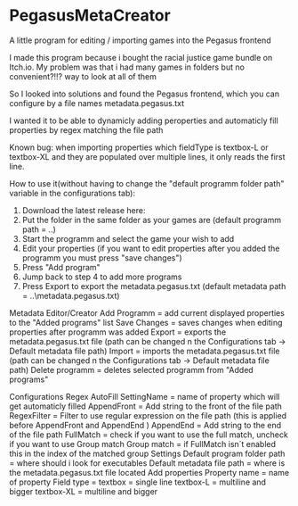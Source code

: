 # PegasusMetaCreator
A little program for editing / importing games into the Pegasus frontend



I made this program because i bought the racial justice game bundle on Itch.io.
My problem was that i had many games in folders but no convenient?!!? way to look at all of them 

So I looked into solutions and found the Pegasus frontend, which you can configure by a file names metadata.pegasus.txt

I wanted it to be able to dynamicly adding peroperties and automaticly fill properties by regex matching the file path


Known bug: when importing properties which fieldType is textbox-L or textbox-XL and they are populated over multiple lines, it only reads the first line.


How to use it(without having to change the "default programm folder path" variable in the configurations tab):
1. Download the latest release here:
2. Put the folder in the same folder as your games are (default programm path = ..\)
3. Start the programm and select the game your wish to add 
4. Edit your properties (if you want to edit properties after you added the programm you must press "save changes")
5. Press "Add program"
6. Jump back to step 4 to add more programs
7. Press Export to export the metadata.pegasus.txt (default metadata path = ..\metadata.pegasus.txt)

Metadata Editor/Creator
  Add Programm = add current displayed properties to the "Added programs" list
  Save Changes = saves changes when editing properties after programm was added
  Export = exports the metadata.pegasus.txt file (path can be changed n the Configurations tab -> Default metadata file path)
  Import = imports the metadata.pegasus.txt file (path can be changed n the Configurations tab -> Default metadata file path)
  Delete programm = deletes selected programm from "Added programs"

Configurations
  Regex AutoFill
    SettingName = name of property which will get automaticly filled
    AppendFront = Add string to the front of the file path
    RegexFilter = Filter to use regular expression on the file path (this is applied before AppendFront and AppendEnd )
    AppendEnd = Add string to the end of the file path
    FullMatch = check if you want to use the full match, uncheck if you want to use Group match
    Group match = if FullMatch isn´t enabled this in the index of the matched group
  Settings
    Default program folder path = where should i look for executables
    Default metadata file path = where is the metadata.pegasus.txt file located
  Add properties
    Property name = name of property
    Field type =
      textbox = single line 
      textbox-L = multiline and bigger
      textbox-XL = multiline and bigger
